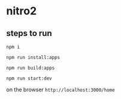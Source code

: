 # nitro2

## steps to run

`npm i`

`npm run install:apps`

`npm run build:apps`

`npm run start:dev`

on the browser `http://localhost:3000/home`
